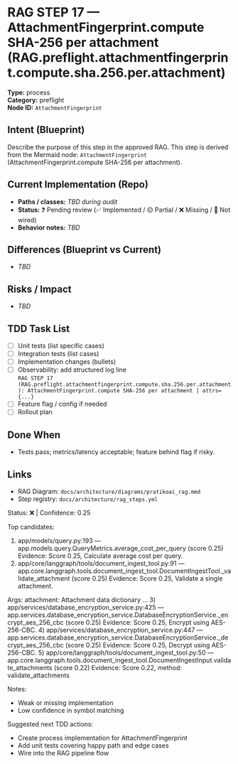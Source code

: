 # RAG STEP 17 — AttachmentFingerprint.compute SHA-256 per attachment (RAG.preflight.attachmentfingerprint.compute.sha.256.per.attachment)

**Type:** process  
**Category:** preflight  
**Node ID:** `AttachmentFingerprint`

## Intent (Blueprint)
Describe the purpose of this step in the approved RAG. This step is derived from the Mermaid node: `AttachmentFingerprint` (AttachmentFingerprint.compute SHA-256 per attachment).

## Current Implementation (Repo)
- **Paths / classes:** _TBD during audit_
- **Status:** ❓ Pending review (✅ Implemented / 🟡 Partial / ❌ Missing / 🔌 Not wired)
- **Behavior notes:** _TBD_

## Differences (Blueprint vs Current)
- _TBD_

## Risks / Impact
- _TBD_

## TDD Task List
- [ ] Unit tests (list specific cases)
- [ ] Integration tests (list cases)
- [ ] Implementation changes (bullets)
- [ ] Observability: add structured log line  
  `RAG STEP 17 (RAG.preflight.attachmentfingerprint.compute.sha.256.per.attachment): AttachmentFingerprint.compute SHA-256 per attachment | attrs={...}`
- [ ] Feature flag / config if needed
- [ ] Rollout plan

## Done When
- Tests pass; metrics/latency acceptable; feature behind flag if risky.

## Links
- RAG Diagram: `docs/architecture/diagrams/pratikoai_rag.mmd`
- Step registry: `docs/architecture/rag_steps.yml`


<!-- AUTO-AUDIT:BEGIN -->
Status: ❌  |  Confidence: 0.25

Top candidates:
1) app/models/query.py:193 — app.models.query.QueryMetrics.average_cost_per_query (score 0.25)
   Evidence: Score 0.25, Calculate average cost per query.
2) app/core/langgraph/tools/document_ingest_tool.py:91 — app.core.langgraph.tools.document_ingest_tool.DocumentIngestTool._validate_attachment (score 0.25)
   Evidence: Score 0.25, Validate a single attachment.

Args:
    attachment: Attachment data dictionary
...
3) app/services/database_encryption_service.py:425 — app.services.database_encryption_service.DatabaseEncryptionService._encrypt_aes_256_cbc (score 0.25)
   Evidence: Score 0.25, Encrypt using AES-256-CBC.
4) app/services/database_encryption_service.py:447 — app.services.database_encryption_service.DatabaseEncryptionService._decrypt_aes_256_cbc (score 0.25)
   Evidence: Score 0.25, Decrypt using AES-256-CBC.
5) app/core/langgraph/tools/document_ingest_tool.py:50 — app.core.langgraph.tools.document_ingest_tool.DocumentIngestInput.validate_attachments (score 0.22)
   Evidence: Score 0.22, method: validate_attachments

Notes:
- Weak or missing implementation
- Low confidence in symbol matching

Suggested next TDD actions:
- Create process implementation for AttachmentFingerprint
- Add unit tests covering happy path and edge cases
- Wire into the RAG pipeline flow
<!-- AUTO-AUDIT:END -->